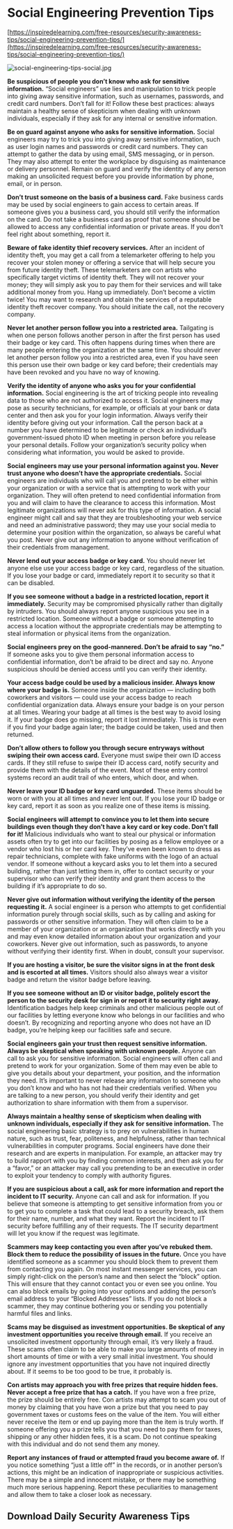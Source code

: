 # Social Engineering Prevention Tips

[https://inspiredelearning.com/free-resources/security-awareness-tips/social-engineering-prevention-tips/](https://inspiredelearning.com/free-resources/security-awareness-tips/social-engineering-prevention-tips/)

![social-engineering-tips-social.jpg](Social%20Engineering%20Prevention%20Tips%200541957b8cd44d70b2f9180675a4d3f8/social-engineering-tips-social.jpg)

**Be suspicious of people you don’t know who ask for sensitive information.** 
 “Social engineers” use lies and manipulation to trick people into giving away sensitive information, such as usernames, passwords, and credit card numbers. Don’t fall for it! Follow these best practices: always maintain a healthy sense of skepticism when dealing with unknown individuals, especially if they ask for any internal or sensitive information.

**Be on guard against anyone who asks for sensitive information.**
 Social engineers may try to trick you into giving away sensitive information, such as user login names and passwords or credit card numbers. They can attempt to gather the data by using email, SMS messaging, or in person. They may also attempt to enter the workplace by disguising as maintenance or delivery personnel. Remain on guard and verify the identity of any person making an unsolicited request before you provide information by phone, email, or in person.

**Don’t trust someone on the basis of a business card.** 
 Fake business cards may be used by social engineers to gain access to certain areas. If someone gives you a business card, you should still verify the information on the card. Do not take a business card as proof that someone should be allowed to access any confidential information or private areas. If you don’t feel right about something, report it.

**Beware of fake identity thief recovery services.**
 After an incident of identity theft, you may get a call from a telemarketer offering to help you recover your stolen money or offering a service that will help secure you from future identity theft. These telemarketers are con artists who specifically target victims of identity theft. They will not recover your money; they will simply ask you to pay them for their services and will take additional money from you. Hang up immediately. Don’t become a victim twice! You may want to research and obtain the services of a reputable identity theft recover company. You should initiate the call, not the recovery company.

**Never let another person follow you into a restricted area.**
 Tailgating is when one person follows another person in after the first person has used their badge or key card. This often happens during times when there are many people entering the organization at the same time. You should never let another person follow you into a restricted area, even if you have seen this person use their own badge or key card before; their credentials may have been revoked and you have no way of knowing.

**Verify the identity of anyone who asks you for your confidential information.**
 Social engineering is the art of tricking people into revealing data to those who are not authorized to access it. Social engineers may pose as security technicians, for example, or officials at your bank or data center and then ask you for your login information. Always verify their identity before giving out your information. Call the person back at a number you have determined to be legitimate or check an individual’s government-issued photo ID when meeting in person before you release your personal details. Follow your organization’s security policy when considering what information, you would be asked to provide.

**Social engineers may use your personal information against you. Never trust anyone who doesn’t have the appropriate credentials.**
 Social engineers are individuals who will call you and pretend to be either within your organization or with a service that is attempting to work with your organization. They will often pretend to need confidential information from you and will claim to have the clearance to access this information. Most legitimate organizations will never ask for this type of information. A social engineer might call and say that they are troubleshooting your web service and need an administrative password; they may use your social media to determine your position within the organization, so always be careful what you post. Never give out any information to anyone without verification of their credentials from management.

**Never lend out your access badge or key card.**
 You should never let anyone else use your access badge or key card, regardless of the situation. If you lose your badge or card, immediately report it to security so that it can be disabled.

**If you see someone without a badge in a restricted location, report it immediately.** 
 Security may be compromised physically rather than digitally by intruders. You should always report anyone suspicious you see in a restricted location. Someone without a badge or someone attempting to access a location without the appropriate credentials may be attempting to steal information or physical items from the organization.

**Social engineers prey on the good-mannered. Don’t be afraid to say “no.”**
 If someone asks you to give them personal information access to confidential information, don’t be afraid to be direct and say no. Anyone suspicious should be denied access until you can verify their identity.

**Your access badge could be used by a malicious insider. Always know where your badge is.**
 Someone inside the organization — including both coworkers and visitors — could use your access badge to reach confidential organization data. Always ensure your badge is on your person at all times. Wearing your badge at all times is the best way to avoid losing it. If your badge does go missing, report it lost immediately. This is true even if you find your badge again later; the badge could be taken, used and then returned.

**Don’t allow others to follow you through secure entryways without swiping their own access card.**
 Everyone must swipe their own ID access cards. If they still refuse to swipe their ID access card, notify security and provide them with the details of the event. Most of these entry control systems record an audit trail of who enters, which door, and when.

**Never leave your ID badge or key card unguarded.** 
 These items should be worn or with you at all times and never lent out. If you lose your ID badge or key card, report it as soon as you realize one of these items is missing.

**Social engineers will attempt to convince you to let them into secure buildings even though they don’t have a key card or key code. Don’t fall for it!** 
 Malicious individuals who want to steal our physical or information assets often try to get into our facilities by posing as a fellow employee or a vendor who lost his or her card key. They’ve even been known to dress as repair technicians, complete with fake uniforms with the logo of an actual vendor. If someone without a keycard asks you to let them into a secured building, rather than just letting them in, offer to contact security or your supervisor who can verify their identity and grant them access to the building if it’s appropriate to do so.

**Never give out information without verifying the identity of the person requesting it.**
 A social engineer is a person who attempts to get confidential information purely through social skills, such as by calling and asking for passwords or other sensitive information. They will often claim to be a member of your organization or an organization that works directly with you and may even know detailed information about your organization and your coworkers. Never give out information, such as passwords, to anyone without verifying their identity first. When in doubt, consult your supervisor.

**If you are hosting a visitor, be sure the visitor signs in at the front desk and is escorted at all times.** 
 Visitors should also always wear a visitor badge and return the visitor badge before leaving.

**If you see someone without an ID or visitor badge, politely escort the person to the security desk for sign in or report it to security right away.**
 Identification badges help keep criminals and other malicious people out of our facilities by letting everyone know who belongs in our facilities and who doesn’t. By recognizing and reporting anyone who does not have an ID badge, you’re helping keep our facilities safe and secure.

**Social engineers gain your trust then request sensitive information. Always be skeptical when speaking with unknown people.**
 Anyone can call to ask you for sensitive information. Social engineers will often call and pretend to work for your organization. Some of them may even be able to give you details about your department, your position, and the information they need. It’s important to never release any information to someone who you don’t know and who has not had their credentials verified. When you are talking to a new person, you should verify their identity and get authorization to share information with them from a supervisor.

**Always maintain a healthy sense of skepticism when dealing with unknown individuals, especially if they ask for sensitive information.**
 The social engineering basic strategy is to prey on vulnerabilities in human nature, such as trust, fear, politeness, and helpfulness, rather than technical vulnerabilities in computer programs. Social engineers have done their research and are experts in manipulation. For example, an attacker may try to build rapport with you by finding common interests, and then ask you for a “favor,” or an attacker may call you pretending to be an executive in order to exploit your tendency to comply with authority figures.

**If you are suspicious about a call, ask for more information and report the incident to IT security.**
 Anyone can call and ask for information. If you believe that someone is attempting to get sensitive information from you or to get you to complete a task that could lead to a security breach, ask them for their name, number, and what they want. Report the incident to IT security before fulfilling any of their requests. The IT security department will let you know if the request was legitimate.

**Scammers may keep contacting you even after you’ve rebuked them. Block them to reduce the possibility of issues in the future.**
 Once you have identified someone as a scammer you should block them to prevent them from contacting you again. On most instant messenger services, you can simply right-click on the person’s name and then select the “block” option. This will ensure that they cannot contact you or even see you online. You can also block emails by going into your options and adding the person’s email address to your “Blocked Addresses” lists. If you do not block a scammer, they may continue bothering you or sending you potentially harmful files and links.

**Scams may be disguised as investment opportunities. Be skeptical of any investment opportunities you receive through email.** 
 If you receive an unsolicited investment opportunity through email, it’s very likely a fraud. These scams often claim to be able to make you large amounts of money in short amounts of time or with a very small initial investment. You should ignore any investment opportunities that you have not inquired directly about. If it seems to be too good to be true, it probably is.

**Con artists may approach you with free prizes that require hidden fees. Never accept a free prize that has a catch.**
 If you have won a free prize, the prize should be entirely free. Con artists may attempt to scam you out of money by claiming that you have won a prize but that you need to pay government taxes or customs fees on the value of the item. You will either never receive the item or end up paying more than the item is truly worth. If someone offering you a prize tells you that you need to pay them for taxes, shipping or any other hidden fees, it is a scam. Do not continue speaking with this individual and do not send them any money.

**Report any instances of fraud or attempted fraud you become aware of.**
 If you notice something “just a little off” in the records, or in another person’s actions, this might be an indication of inappropriate or suspicious activities. There may be a simple and innocent mistake, or there may be something much more serious happening. Report these peculiarities to management and allow them to take a closer look as necessary.

## Download Daily Security Awareness Tips